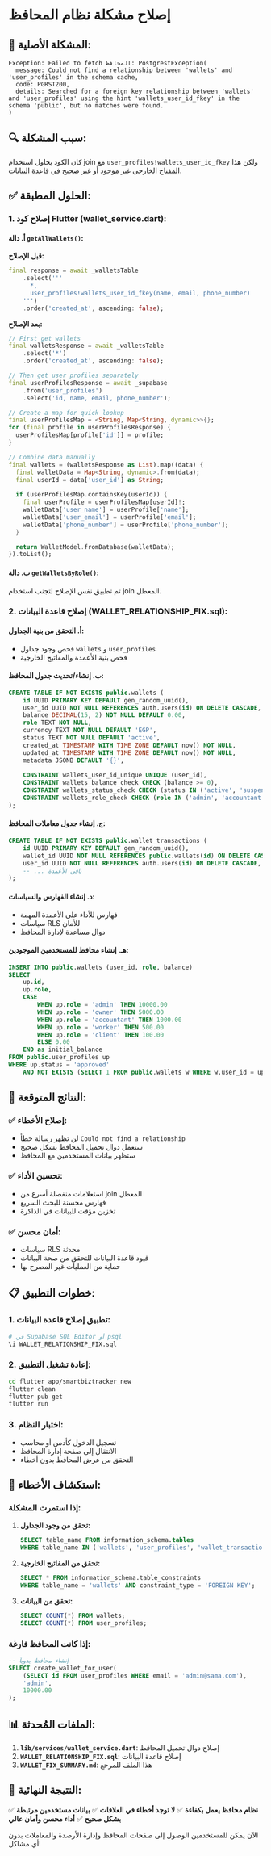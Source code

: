 # إصلاح مشكلة نظام المحافظ

## 🚨 المشكلة الأصلية:
```
Exception: Failed to fetch المحافظ: PostgrestException(
  message: Could not find a relationship between 'wallets' and 'user_profiles' in the schema cache, 
  code: PGRST200, 
  details: Searched for a foreign key relationship between 'wallets' and 'user_profiles' using the hint 'wallets_user_id_fkey' in the schema 'public', but no matches were found.
)
```

## 🔍 سبب المشكلة:
كان الكود يحاول استخدام join مع `user_profiles!wallets_user_id_fkey` ولكن هذا المفتاح الخارجي غير موجود أو غير صحيح في قاعدة البيانات.

## ✅ الحلول المطبقة:

### 1. إصلاح كود Flutter (wallet_service.dart):

#### أ. دالة `getAllWallets()`:
**قبل الإصلاح:**
```dart
final response = await _walletsTable
    .select('''
      *,
      user_profiles!wallets_user_id_fkey(name, email, phone_number)
    ''')
    .order('created_at', ascending: false);
```

**بعد الإصلاح:**
```dart
// First get wallets
final walletsResponse = await _walletsTable
    .select('*')
    .order('created_at', ascending: false);

// Then get user profiles separately
final userProfilesResponse = await _supabase
    .from('user_profiles')
    .select('id, name, email, phone_number');

// Create a map for quick lookup
final userProfilesMap = <String, Map<String, dynamic>>{};
for (final profile in userProfilesResponse) {
  userProfilesMap[profile['id']] = profile;
}

// Combine data manually
final wallets = (walletsResponse as List).map((data) {
  final walletData = Map<String, dynamic>.from(data);
  final userId = data['user_id'] as String;
  
  if (userProfilesMap.containsKey(userId)) {
    final userProfile = userProfilesMap[userId]!;
    walletData['user_name'] = userProfile['name'];
    walletData['user_email'] = userProfile['email'];
    walletData['phone_number'] = userProfile['phone_number'];
  }

  return WalletModel.fromDatabase(walletData);
}).toList();
```

#### ب. دالة `getWalletsByRole()`:
تم تطبيق نفس الإصلاح لتجنب استخدام join المعطل.

### 2. إصلاح قاعدة البيانات (WALLET_RELATIONSHIP_FIX.sql):

#### أ. التحقق من بنية الجداول:
- فحص وجود جداول `wallets` و `user_profiles`
- فحص بنية الأعمدة والمفاتيح الخارجية

#### ب. إنشاء/تحديث جدول المحافظ:
```sql
CREATE TABLE IF NOT EXISTS public.wallets (
    id UUID PRIMARY KEY DEFAULT gen_random_uuid(),
    user_id UUID NOT NULL REFERENCES auth.users(id) ON DELETE CASCADE,
    balance DECIMAL(15, 2) NOT NULL DEFAULT 0.00,
    role TEXT NOT NULL,
    currency TEXT NOT NULL DEFAULT 'EGP',
    status TEXT NOT NULL DEFAULT 'active',
    created_at TIMESTAMP WITH TIME ZONE DEFAULT now() NOT NULL,
    updated_at TIMESTAMP WITH TIME ZONE DEFAULT now() NOT NULL,
    metadata JSONB DEFAULT '{}',
    
    CONSTRAINT wallets_user_id_unique UNIQUE (user_id),
    CONSTRAINT wallets_balance_check CHECK (balance >= 0),
    CONSTRAINT wallets_status_check CHECK (status IN ('active', 'suspended', 'closed')),
    CONSTRAINT wallets_role_check CHECK (role IN ('admin', 'accountant', 'owner', 'client', 'worker'))
);
```

#### ج. إنشاء جدول معاملات المحافظ:
```sql
CREATE TABLE IF NOT EXISTS public.wallet_transactions (
    id UUID PRIMARY KEY DEFAULT gen_random_uuid(),
    wallet_id UUID NOT NULL REFERENCES public.wallets(id) ON DELETE CASCADE,
    user_id UUID NOT NULL REFERENCES auth.users(id) ON DELETE CASCADE,
    -- ... باقي الأعمدة
);
```

#### د. إنشاء الفهارس والسياسات:
- فهارس للأداء على الأعمدة المهمة
- سياسات RLS للأمان
- دوال مساعدة لإدارة المحافظ

#### هـ. إنشاء محافظ للمستخدمين الموجودين:
```sql
INSERT INTO public.wallets (user_id, role, balance)
SELECT 
    up.id,
    up.role,
    CASE 
        WHEN up.role = 'admin' THEN 10000.00
        WHEN up.role = 'owner' THEN 5000.00
        WHEN up.role = 'accountant' THEN 1000.00
        WHEN up.role = 'worker' THEN 500.00
        WHEN up.role = 'client' THEN 100.00
        ELSE 0.00
    END as initial_balance
FROM public.user_profiles up
WHERE up.status = 'approved' 
    AND NOT EXISTS (SELECT 1 FROM public.wallets w WHERE w.user_id = up.id);
```

## 🎯 النتائج المتوقعة:

### ✅ إصلاح الأخطاء:
- لن تظهر رسالة خطأ `Could not find a relationship`
- ستعمل دوال تحميل المحافظ بشكل صحيح
- ستظهر بيانات المستخدمين مع المحافظ

### ✅ تحسين الأداء:
- استعلامات منفصلة أسرع من join المعطل
- فهارس محسنة للبحث السريع
- تخزين مؤقت للبيانات في الذاكرة

### ✅ أمان محسن:
- سياسات RLS محدثة
- قيود قاعدة البيانات للتحقق من صحة البيانات
- حماية من العمليات غير المصرح بها

## 📋 خطوات التطبيق:

### 1. تطبيق إصلاح قاعدة البيانات:
```bash
# في Supabase SQL Editor أو psql
\i WALLET_RELATIONSHIP_FIX.sql
```

### 2. إعادة تشغيل التطبيق:
```bash
cd flutter_app/smartbiztracker_new
flutter clean
flutter pub get
flutter run
```

### 3. اختبار النظام:
- تسجيل الدخول كأدمن أو محاسب
- الانتقال إلى صفحة إدارة المحافظ
- التحقق من عرض المحافظ بدون أخطاء

## 🔧 استكشاف الأخطاء:

### إذا استمرت المشكلة:
1. **تحقق من وجود الجداول:**
   ```sql
   SELECT table_name FROM information_schema.tables 
   WHERE table_name IN ('wallets', 'user_profiles', 'wallet_transactions');
   ```

2. **تحقق من المفاتيح الخارجية:**
   ```sql
   SELECT * FROM information_schema.table_constraints 
   WHERE table_name = 'wallets' AND constraint_type = 'FOREIGN KEY';
   ```

3. **تحقق من البيانات:**
   ```sql
   SELECT COUNT(*) FROM wallets;
   SELECT COUNT(*) FROM user_profiles;
   ```

### إذا كانت المحافظ فارغة:
```sql
-- إنشاء محافظ يدوياً
SELECT create_wallet_for_user(
    (SELECT id FROM user_profiles WHERE email = 'admin@sama.com'),
    'admin',
    10000.00
);
```

## 📊 الملفات المُحدثة:

1. **`lib/services/wallet_service.dart`**: إصلاح دوال تحميل المحافظ
2. **`WALLET_RELATIONSHIP_FIX.sql`**: إصلاح قاعدة البيانات
3. **`WALLET_FIX_SUMMARY.md`**: هذا الملف للمرجع

## 🎉 النتيجة النهائية:

✅ **نظام محافظ يعمل بكفاءة**
✅ **لا توجد أخطاء في العلاقات**
✅ **بيانات مستخدمين مرتبطة بشكل صحيح**
✅ **أداء محسن وأمان عالي**

الآن يمكن للمستخدمين الوصول إلى صفحات المحافظ وإدارة الأرصدة والمعاملات بدون أي مشاكل!
